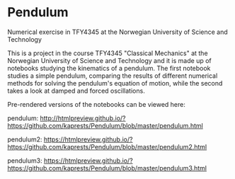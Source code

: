 # Pendulum
Numerical exercise in TFY4345 at the Norwegian University of Science and Technology

This is a project in the course TFY4345 "Classical Mechanics" at the Norwegian University of Science and Technology and it is made up of notebooks studying the kinematics of a pendulum. The first notebook studies a simple pendulum, comparing the results of different numerical methods for solving the pendulum's equation of motion, while the second takes a look at damped and forced oscillations.

Pre-rendered versions of the notebooks can be viewed here:

pendulum:
http://htmlpreview.github.io/?https://github.com/kaprests/Pendulum/blob/master/pendulum.html

pendulum2:
https://htmlpreview.github.io/?https://github.com/kaprests/Pendulum/blob/master/pendulum2.html

pendulum3:
https://htmlpreview.github.io/?https://github.com/kaprests/Pendulum/blob/master/pendulum3.html
